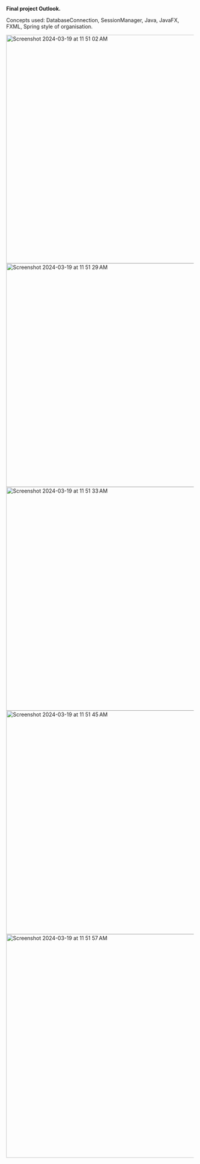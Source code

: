 **Final project Outlook.**

Concepts used: DatabaseConnection, SessionManager, Java, JavaFX, FXML, Spring style of organisation.

<img width="613" alt="Screenshot 2024-03-19 at 11 51 02 AM" src="https://github.com/justEliada/JavaFx_LibraryManagmentSystem/assets/93603435/c9f69538-8a0f-4f11-ba30-cb096ec877c9">
<img width="600" alt="Screenshot 2024-03-19 at 11 51 29 AM" src="https://github.com/justEliada/JavaFx_LibraryManagmentSystem/assets/93603435/a2b6da8b-b145-4a15-84a3-f6fa0c0004ea">
<img width="600" alt="Screenshot 2024-03-19 at 11 51 33 AM" src="https://github.com/justEliada/JavaFx_LibraryManagmentSystem/assets/93603435/9f1e88a6-f1b0-40fd-87d4-e23abdfaf4aa">
<img width="600" alt="Screenshot 2024-03-19 at 11 51 45 AM" src="https://github.com/justEliada/JavaFx_LibraryManagmentSystem/assets/93603435/e1a17568-bb1c-4eb6-b300-592726d8ed8b">
<img width="600" alt="Screenshot 2024-03-19 at 11 51 57 AM" src="https://github.com/justEliada/JavaFx_LibraryManagmentSystem/assets/93603435/cba954e5-9254-44e9-8803-f0197039cc6a">
